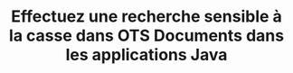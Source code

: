 ---
############################# Static ############################
layout: "auto-gen-gist"
draft: false
path: "fr/search/java/case-sensitive/ots/"
otherformats: PDF DOC DOT DOCX DOCM DOTX DOTM TXT ODT OTT RTF XLS XLT XLSX XLSM XLSB XLTX XLTM XLA XLAM ODS CSV TSV XML PPT PPS POT PPTX PPTM POTX POTM PPSX PPSM ODP PST OST EML EMLX MSG ONE ZIP XHTML MHTML MD CHM EPUB FB2 

############################# Head ############################
head_title: "API Java pour effectuer une recherche de texte sensible à la casse dans OTS Documents"
head_description: "L'API Java GroupDocs.Search permet aux programmeurs d'effectuer une recherche de texte sensible à la casse et de découvrir la structure exacte des mots dans les documents OTS via Java."

############################# Header ############################
title: "Effectuez une recherche sensible à la casse dans OTS Documents dans les applications Java"
description: "L'API Java GroupDocs.Search permet aux développeurs de logiciels d'appliquer une recherche de texte sensible à la casse à travers différents types de documents tels que PDF, HTML, DOCX, PPTX, XLSX et plus dans les applications Java."

######################### Download Button #######################
button:
    enable: true

############################# About ############################
about:
    enable: true
    title: "Comment effectuer une recherche sensible à la casse dans les applications Java ?"
    content: |
      La sensibilité à la casse est une technique de recherche très utile qui décrit la capacité d'un programme à différencier les lettres majuscules (majuscules) et minuscules (minuscules) dans les recherches sur le Web, les bases de données ou les documents. Il est très important de se rappeler que, par défaut, le moteur de recherche est insensible à la casse, ce qui signifie que la recherche du mot Ordinateur donnera à la fois des fragments ayant un nom clé ou un texte contenant les mots Ordinateur et ordinateur. Supposons que nous devions restreindre les résultats de la recherche à ceux avec la lettre majuscule "Ordinateur", ce qui signifie que nous avons besoin d'une recherche sensible à la casse. GroupDocs.Search for Java est une API efficace de recherche et d'indexation de documents qui permet aux développeurs de logiciels de développer des applications capables d'effectuer la recherche et l'indexation de texte pour certains des types de documents les plus populaires tels que PDF, HTML, e-mail Outlook, Microsoft Office Word, feuilles de calcul Excel, Présentations PowerPoint, Outlook MSG, PST et bien d'autres. De plus, il peut identifier les requêtes de recherche écrites dans une langue qui ne correspond pas à la disposition de votre clavier.

############################# content ############################
steps:
    enable: true
    block:
    - title_left: "Recherche sensible à la casse dans OTS Documents via Java"
      content_left: |
       L'API Java GroupDocs.Search a intégré une prise en charge complète des fonctionnalités de recherche de base et avancées permettant aux développeurs de logiciels d'effectuer des recherches sensibles à la casse dans leurs applications Java avec seulement quelques lignes de code.
       L'exemple de code Java suivant montre comment effectuer une recherche sensible à la casse avec une requête dans le texte des fichiers OTS avec seulement quelques lignes de code.

      title_right: "Effectuer une recherche sensible à la casse dans les fichiers OTS"
      content_right: |
         * Identifiez le chemin d'accès au dossier d'index ainsi qu'au dossier de documents.
         * Création d'un index dans le dossier spécifié en appelant l'instance de la classe [Index](https://apireference.groupdocs.com/search/java/com.groupdocs.search/Index#Index(java.lang.String))
         * Indexation des documents du dossier spécifié en appelant l'instance de la classe [Add](https://apireference.groupdocs.com/search/net/groupdocs.search.index/add/methods/1)
         * Lancer une nouvelle instance de la classe [SearchOptions](https://apireference.groupdocs.com/search/net/groupdocs.search.options/searchoptions)
         * Activation de l'option de recherche sensible à la casse en appelant la méthode [UseCaseSensitiveSearch](https://apireference.groupdocs.com/search/net/groupdocs.search.options/searchoptions/properties/usecasesensitivesearch)
         * Définir la requête de recherche et commencer la recherche
         
        
      gisthash: "f5cba2431bcb82d746d2a002b1947d21"
      gistfile: "case-sensitive_in_text_queries_java.java"

    - title_left: "Faire une recherche sensible à la casse sous forme d'objet via Java"
      content_left: |
       GroupDocs.Search Java donne aux développeurs de logiciels le pouvoir d'inclure des fonctionnalités de recherche pour divers formats de documents dans leurs propres applications. L'exemple de code Java suivant montre comment effectuer des recherches sensibles à la casse avec une requête sous forme d'objet via des documents OTS.

      title_right: "Appliquer la recherche sensible à la casse dans OTS Documents"
      content_right: |
       * Identifiez le chemin d'accès au dossier d'index ainsi qu'au dossier de documents.
       * Création d'un index dans le dossier spécifié en appelant l'instance de la classe [Index](https://apireference.groupdocs.com/search/java/com.groupdocs.search/Index#Index(java.lang.String))
       * Indexation des documents du dossier spécifié en appelant l'instance de la classe [Add](https://apireference.groupdocs.com/search/net/groupdocs.search.index/add/methods/1)
       * Lancer une nouvelle instance de la classe [SearchOptions](https://apireference.groupdocs.com/search/net/groupdocs.search.options/searchoptions)
       * Activation de l'option de recherche sensible à la casse en appelant la méthode [UseCaseSensitiveSearch](https://apireference.groupdocs.com/search/net/groupdocs.search.options/searchoptions/properties/usecasesensitivesearch)
       * Création d'une requête de recherche dans l'objet en appelant la méthode [createWordQuery](https://apireference.groupdocs.com/search/java/com.groupdocs.search/SearchQuery#createWordQuery(java.lang.String))
       * Définir la requête de recherche et commencer la recherche
  
      gisthash: "9e2aee884e199033f89c2c21cde108b7"
      gistfile: "case-sensitive_search_in_object_form_java.java"

    - title_left: "Configuration requise"
      content_left: |
       GroupDocs.Search pour Java est pris en charge sur toutes les principales plates-formes et systèmes d'exploitation. Pour un guide complet de la configuration système requise, veuillez visiter [configuration système requise](https://docs.groupdocs.com/search/java/system-requirements/) avant d'exécuter le code ci-dessous, assurez-vous que les conditions préalables suivantes sont installées sur votre système:
         * Systèmes d'exploitation : Microsoft Windows, Linux, MacOS
         * Prise en charge des versions Java : J2SE 7.0 (1.7), J2SE 8.0 (1.8) ou supérieur
         * Obtenez la dernière version de GroupDocs.Search pour les API Java de GroupDocs [Repository](https://repository.groupdocs.com/repo/com/groupdocs/groupdocs-search/)
        
      title_right: "Pourquoi utiliser GroupDocs.Search"
      content_right: |
        * Création d'index de recherche en mémoire ainsi que sur disque.
        * Capacité d'indexation à partir d'un fichier, d'un flux ou d'une structure.
        * Prise en charge de l'indexation des documents protégés par mot de passe.
        * Prise en charge de la fusion de plusieurs index.
        * Filtrer le document lors de l'indexation de la recherche.
        * Prise en charge de la vérification orthographique lors de la recherche.
        * Les caractères mélangés sont entièrement pris en charge
        * Combinaison de différents types de recherche en une seule requête de recherche.
        * Prise en charge des recherches de mots simples et d'expressions régulières
        * Prise en charge complète du remplacement d'alias dans les requêtes de recherche.

demos:
    enable: true
        

more_formats:
    enable: true


back_to_top:
    enable: true
---